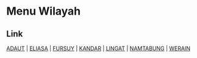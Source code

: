 # Menu Wilayah

## Link

[ADAUT](https://github.com/gigit-pemilu/pemilu-2024-81-maluku/tree/main/pileg-dpr/hitung-suara/sub/81-maluku/sub/03-kepulauan-tanimbar/sub/02-selaru/sub/2001-adaut)
 | 
[ELIASA](https://github.com/gigit-pemilu/pemilu-2024-81-maluku/tree/main/pileg-dpr/hitung-suara/sub/81-maluku/sub/03-kepulauan-tanimbar/sub/02-selaru/sub/2007-eliasa)
 | 
[FURSUY](https://github.com/gigit-pemilu/pemilu-2024-81-maluku/tree/main/pileg-dpr/hitung-suara/sub/81-maluku/sub/03-kepulauan-tanimbar/sub/02-selaru/sub/2005-fursuy)
 | 
[KANDAR](https://github.com/gigit-pemilu/pemilu-2024-81-maluku/tree/main/pileg-dpr/hitung-suara/sub/81-maluku/sub/03-kepulauan-tanimbar/sub/02-selaru/sub/2003-kandar)
 | 
[LINGAT](https://github.com/gigit-pemilu/pemilu-2024-81-maluku/tree/main/pileg-dpr/hitung-suara/sub/81-maluku/sub/03-kepulauan-tanimbar/sub/02-selaru/sub/2004-lingat)
 | 
[NAMTABUNG](https://github.com/gigit-pemilu/pemilu-2024-81-maluku/tree/main/pileg-dpr/hitung-suara/sub/81-maluku/sub/03-kepulauan-tanimbar/sub/02-selaru/sub/2002-namtabung)
 | 
[WERAIN](https://github.com/gigit-pemilu/pemilu-2024-81-maluku/tree/main/pileg-dpr/hitung-suara/sub/81-maluku/sub/03-kepulauan-tanimbar/sub/02-selaru/sub/2006-werain)

